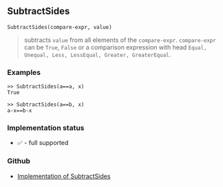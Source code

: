 ## SubtractSides

```
SubtractSides(compare-expr, value) 
```

> subtracts `value` from all elements of the `compare-expr`. `compare-expr` can be `True`, `False` or a comparison expression with head `Equal, Unequal, Less, LessEqual, Greater, GreaterEqual`. 

### Examples

```
>> SubtractSides(a==a, x) 
True      
 
>> SubtractSides(a==b, x)    
a-x==b-x
```
    






### Implementation status

* &#x2705; - full supported

### Github

* [Implementation of SubtractSides](https://github.com/axkr/symja_android_library/blob/master/symja_android_library/matheclipse-core/src/main/java/org/matheclipse/core/builtin/SidesFunctions.java#L341) 
